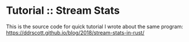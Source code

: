 # Tutorial :: Stream Stats

This is the source code for quick tutorial I wrote about the same program:
https://ddrscott.github.io/blog/2018/stream-stats-in-rust/

